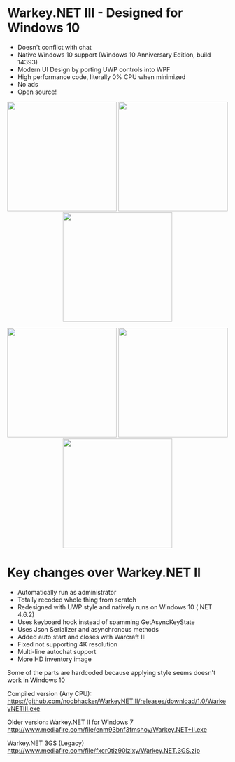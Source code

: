 # Warkey.NET III - Designed for Windows 10

- Doesn't conflict with chat
- Native Windows 10 support (Windows 10 Anniversary Edition, build 14393)
- Modern UI Design by porting UWP controls into WPF
- High performance code, literally 0% CPU when minimized
- No ads
- Open source!

<p align="center">
  <img src="https://github.com/noobhacker/WarkeyNETIII/blob/screenshots/1.PNG" width="250"/>
  <img src="https://github.com/noobhacker/WarkeyNETIII/blob/screenshots/2.PNG" width="250"/>
  <img src="https://github.com/noobhacker/WarkeyNETIII/blob/screenshots/3.PNG" width="250"/>
</p>
<p align="center">
  <img src="https://github.com/noobhacker/WarkeyNETIII/blob/screenshots/5.PNG" width="250"/>
  <img src="https://github.com/noobhacker/WarkeyNETIII/blob/screenshots/6.PNG" width="250"/>
  <img src="https://github.com/noobhacker/WarkeyNETIII/blob/screenshots/7.PNG" width="250"/>
</p>

# Key changes over Warkey.NET II
- Automatically run as administrator
- Totally recoded whole thing from scratch
- Redesigned with UWP style and natively runs on Windows 10 (.NET 4.6.2)
- Uses keyboard hook instead of spamming GetAsyncKeyState
- Uses Json Serializer and asynchronous methods
- Added auto start and closes with Warcraft III
- Fixed not supporting 4K resolution
- Multi-line autochat support
- More HD inventory image

Some of the parts are hardcoded because applying style seems doesn't work in Windows 10

Compiled version (Any CPU):<br />
https://github.com/noobhacker/WarkeyNETIII/releases/download/1.0/WarkeyNETIII.exe

Older version:
Warkey.NET II for Windows 7<br />
http://www.mediafire.com/file/enm93bnf3fmshoy/Warkey.NET+II.exe

Warkey.NET 3GS (Legacy)<br />
http://www.mediafire.com/file/fxcr0tiz90lzlxy/Warkey.NET.3GS.zip
